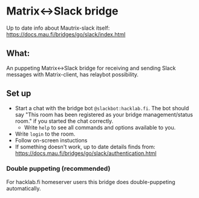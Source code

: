 # Matrix<->Slack bridge

Up to date info about Mautrix-slack itself: <https://docs.mau.fi/bridges/go/slack/index.html>

## What:
An puppeting Matrix<->Slack bridge for receiving and sending Slack messages with Matrix-client, has relaybot possibility.

## Set up
- Start a chat with the bridge bot `@slackbot:hacklab.fi`. The bot should say "This room has been registered as your bridge management/status room." if you started the chat correctly.
  - Write `help` to see all commands and options available to you.
- Write `login` to the room.
- Follow on-screen instuctions
- If something doesn't work, up to date details finds from: <https://docs.mau.fi/bridges/go/slack/authentication.html>

### Double puppeting (recommended)

For hacklab.fi homeserver users this bridge does double-puppeting automatically.
